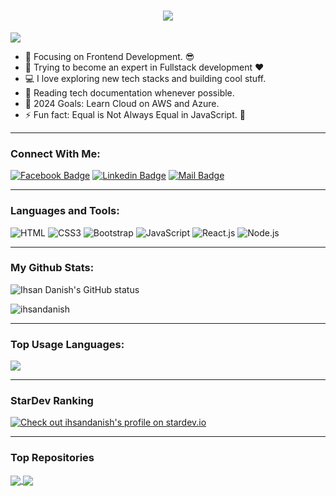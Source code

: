 <h1 align="center">
  <a href="https://git.io/typing-svg">
    <img src="https://readme-typing-svg.herokuapp.com/?lines=Hello,+There!+👋;This+is+Ihsan+Danish....;Nice+to+meet+you!&center=true&size=30">
  </a>
</h1>

![](https://komarev.com/ghpvc/?username=ihsandanish&color=brightgreen)

- 🔭 Focusing on Frontend Development. 😎
- 🌱 Trying to become an expert in Fullstack development ❤
- 💻 I love exploring new tech stacks and building cool stuff.
- 📰 Reading tech documentation whenever possible.
- 🥅 2024 Goals: Learn Cloud on AWS and Azure.
- ⚡ Fun fact: Equal is Not Always Equal in JavaScript. 🤣

---

### Connect With Me:

[![Facebook Badge](https://img.shields.io/badge/Facebook-1877F2?style=for-the-badge&logo=facebook&logoColor=white)](https://www.facebook.com/profile.php?id=100062422124724)
[![Linkedin Badge](https://img.shields.io/badge/LinkedIn-0077B5?style=for-the-badge&logo=linkedin&logoColor=white)](https://www.linkedin.com/in/ihsan-danish-101699298/)
[![Mail Badge](https://img.shields.io/badge/Gmail-D14836?style=for-the-badge&logo=gmail&logoColor=white)](mailto:your-email@example.com)

---

### Languages and Tools:

![HTML](https://img.shields.io/badge/HTML5-E34F26?style=flat-square&logo=html5&logoColor=white)
![CSS3](https://img.shields.io/badge/CSS3-1572B6?style=flat-square&logo=css3&logoColor=white)
![Bootstrap](https://img.shields.io/badge/Bootstrap-563D7C?style=flat-square&logo=bootstrap&logoColor=white)
![JavaScript](https://img.shields.io/badge/JavaScript-F7DF1E?style=flat-square&logo=javascript&logoColor=black)
![React.js](https://img.shields.io/badge/React.js-0081CB?style=flat-square&logo=react&logoColor=61DAFB)
![Node.js](https://img.shields.io/badge/Node.js-43853D?style=flat-square&logo=node.js&logoColor=white)

---

### My Github Stats:

<p>
  <img align="center" src="https://github-readme-stats.vercel.app/api?username=ihsandanish&show_icons=true&include_all_commits=true&theme=algolia&hide_border=true" alt="Ihsan Danish's GitHub status" />
</p>
<p>
  <img align="center" src="https://github-readme-streak-stats.herokuapp.com/?user=ihsandanish&theme=algolia" alt="ihsandanish" />
</p>

---

### Top Usage Languages:

<img align="center" src="https://github-readme-stats.vercel.app/api/top-langs/?username=ihsandanish&layout=compact&theme=algolia&hide_border=true&&langs_count=10" />

---

### StarDev Ranking

<a href="https://stardev.io/developers/ihsandanish"><img alt="Check out ihsandanish's profile on stardev.io" src="https://stardev.io/developers/ihsandanish/badge/languages/locality.svg" /></a>

---

### Top Repositories

<a href="https://github.com/ihsandanish/developer-portfolio">
  <img align="center" src="https://github-readme-stats.vercel.app/api/pin/?username=ihsandanish&repo=developer-portfolio&theme=algolia" />
</a>
<a href="https://github.com/ihsandanish/Express-Postgres-blog">
  <img align="center" src="https://github-readme-stats.vercel.app/api/pin/?username=ihsandanish&repo=Express-Postgres-blog&theme=algolia" />
</a>
